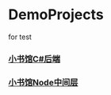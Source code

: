 # DemoProjects
for test
### [小书馆C#后端](https://github.com/JacksionGT/DemoProjects/blob/master/Subject1/Library/README.md)

### [小书馆Node中间层](https://github.com/JacksionGT/DemoProjects/blob/master/Subject2/README.md)